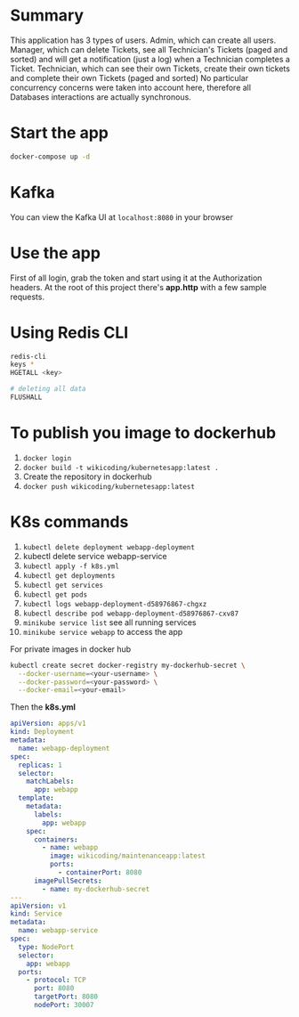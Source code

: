 # Summary
This application has 3 types of users. 
Admin, which can create all users. 
Manager, which can delete Tickets, see all Technician's Tickets (paged and sorted) and will get a notification (just a log) when a Technician completes a Ticket.
Technician, which can see their own Tickets, create their own tickets and complete their own Tickets (paged and sorted)
No particular concurrency concerns were taken into account here, therefore all Databases interactions are actually synchronous.

# Start the app
```bash
docker-compose up -d
```

# Kafka
You can view the Kafka UI at `localhost:8080` in your browser

# Use the app
First of all login, grab the token and start using it at the Authorization headers. At the root of this project there's **app.http** with a few sample requests.

# Using Redis CLI
```bash
redis-cli
keys *
HGETALL <key>

# deleting all data 
FLUSHALL
```

# To publish you image to dockerhub
1. `docker login`
2. `docker build -t wikicoding/kubernetesapp:latest .`
3. Create the repository in dockerhub
4. `docker push wikicoding/kubernetesapp:latest`

# K8s commands
1. `kubectl delete deployment webapp-deployment`
2. kubectl delete service webapp-service
3. `kubectl apply -f k8s.yml`
4. `kubectl get deployments`
5. `kubectl get services`
6. `kubectl get pods`
7. `kubectl logs webapp-deployment-d58976867-chgxz`
8. `kubectl describe pod webapp-deployment-d58976867-cxv87`
9. `minikube service list` see all running services
10. `minikube service webapp` to access the app

For private images in docker hub
```bash
kubectl create secret docker-registry my-dockerhub-secret \
  --docker-username=<your-username> \
  --docker-password=<your-password> \
  --docker-email=<your-email>
```

Then the **k8s.yml**
```yaml
apiVersion: apps/v1
kind: Deployment
metadata:
  name: webapp-deployment
spec:
  replicas: 1
  selector:
    matchLabels:
      app: webapp
  template:
    metadata:
      labels:
        app: webapp
    spec:
      containers:
        - name: webapp
          image: wikicoding/maintenanceapp:latest
          ports:
            - containerPort: 8080
      imagePullSecrets:
        - name: my-dockerhub-secret
---
apiVersion: v1
kind: Service
metadata:
  name: webapp-service
spec:
  type: NodePort
  selector:
    app: webapp
  ports:
    - protocol: TCP
      port: 8080
      targetPort: 8080
      nodePort: 30007
```